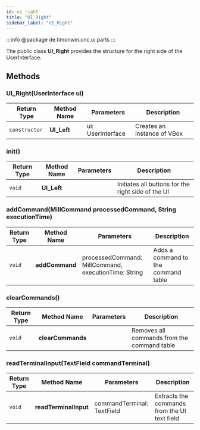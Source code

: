 ```yaml
---
id: ui_right
title: "UI_Right"
sidebar_label: "UI_Right"
---
```


:::info
@package de.timonwei.cnc.ui.parts
:::

The public class **UI_Right** provides the structure for the right side of the UserInterface.


## Methods

### UI_Right(UserInterface ui)
| Return Type   | Method Name   | Parameters  | Description    |
| ------------- | ------------- | ----------- | -------------- |
| `constructor`       | **UI_Left**      |    ui: UserInterface         | Creates an instance of VBox |

### init()
| Return Type   | Method Name   | Parameters  | Description    |
| ------------- | ------------- | ----------- | -------------- |
| `void`       | **UI_Left**      |            | Initiates all buttons for the right side of the UI |

### addCommand(MillCommand processedCommand, String executionTime)
| Return Type   | Method Name   | Parameters  | Description    |
| ------------- | ------------- | ----------- | -------------- |
| `void`       | **addCommand**      |    processedCommand: MillCommand, executionTime: String         | Adds a command to the command table |

### clearCommands()
| Return Type   | Method Name   | Parameters  | Description    |
| ------------- | ------------- | ----------- | -------------- |
| `void`       | **clearCommands**      |            | Removes all commands from the command table |

### readTerminalInput(TextField commandTerminal)
| Return Type   | Method Name   | Parameters  | Description    |
| ------------- | ------------- | ----------- | -------------- |
| `void`       | **readTerminalInput**      |    commandTerminal: TextField        | Extracts the commands from the UI text field |

